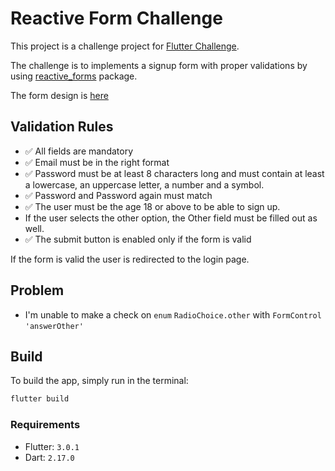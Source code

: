 # Reactive Form Challenge

This project is a challenge project for [Flutter Challenge](https://flutterchallenge.dev/validate-your-input).

The challenge is to implements a signup form with proper validations by using [reactive_forms](https://pub.dev/packages/reactive_forms) package.

The form design is [here](https://www.figma.com/file/8XSUHjGY26hip1XU6bEks3/June-Challenge?node-id=223%3A1910)

## Validation Rules

- ✅ All fields are mandatory
- ✅ Email must be in the right format
- ✅ Password must be at least 8 characters long and must contain at least a lowercase, an uppercase letter, a number and a symbol.
- ✅ Password and Password again must match
- ✅ The user must be the age 18 or above to be able to sign up.
- If the user selects the other option, the Other field must be filled out as well.
- ✅ The submit button is enabled only if the form is valid

If the form is valid the user is redirected to the login page.

## Problem

- I'm unable to make a check on ```enum``` ```RadioChoice.other``` with ```FormControl``` ```'answerOther'```

## Build

To build the app, simply run in the terminal:

``` cmd
flutter build
```

### Requirements

- Flutter: ```3.0.1```
- Dart: ```2.17.0```
